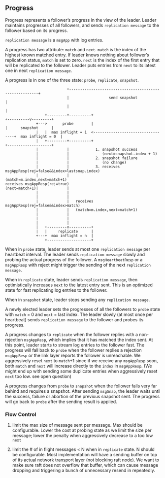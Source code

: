 ## Progress

Progress represents a follower’s progress in the view of the leader. Leader maintains progresses of all followers, and sends `replication message` to the follower based on its progress. 

`replication message` is a `msgApp` with log entries.

A progress has two attribute: `match` and `next`. `match` is the index of the highest known matched entry. If leader knows nothing about follower’s replication status, `match` is set to zero. `next` is the index of the first entry that will be replicated to the follower. Leader puts entries from `next` to its latest one in next `replication message`.

A progress is in one of the three state: `probe`, `replicate`, `snapshot`. 

```
                            +--------------------------------------------------------+          
                            |                  send snapshot                         |          
                            |                                                        |          
                  +---------+----------+                                  +----------v---------+
              +--->       probe        |                                  |      snapshot      |
              |   |  max inflight = 1  <----------------------------------+  max inflight = 0  |
              |   +---------+----------+                                  +--------------------+
              |             |            1. snapshot success                                    
              |             |               (next=snapshot.index + 1)                           
              |             |            2. snapshot failure                                    
              |             |               (no change)                                         
              |             |            3. receives msgAppResp(rej=false&&index>lastsnap.index)
              |             |               (match=m.index,next=match+1)                        
receives msgAppResp(rej=true)                                                                   
(next=match+1)|             |                                                                   
              |             |                                                                   
              |             |                                                                   
              |             |   receives msgAppResp(rej=false&&index>match)                     
              |             |   (match=m.index,next=match+1)                                    
              |             |                                                                   
              |             |                                                                   
              |             |                                                                   
              |   +---------v----------+                                                        
              |   |     replicate      |                                                        
              +---+  max inflight = n  |                                                        
                  +--------------------+                                                        
```

When in `probe` state, leader sends at most one `replication message` per heartbeat interval. The leader sends `replication message` slowly and probing the actual progress of the follower. A `msgHeartbeatResp` or a `msgAppResp` with reject might trigger the sending of the next `replication message`.

When in `replicate` state, leader sends `replication message`, then optimistically increases `next` to the latest entry sent. This is an optimized state for fast replicating log entries to the follower.

When in `snapshot` state, leader stops sending any `replication message`.

A newly elected leader sets the progresses of all the followers to `probe` state with `match` = 0 and `next` = last index. The leader slowly (at most once per heartbeat) sends `replication message` to the follower and probes its progress.

A progress changes to `replicate` when the follower replies with a non-rejection `msgAppResp`, which implies that it has matched the index sent. At this point, leader starts to stream log entries to the follower fast. The progress will fall back to `probe` when the follower replies a rejection `msgAppResp` or the link layer reports the follower is unreachable. We aggressively reset `next` to `match`+1 since if we receive any `msgAppResp` soon, both `match` and `next` will increase directly to the `index` in `msgAppResp`. (We might end up with sending some duplicate entries when aggressively reset `next` too low.  see open question)

A progress changes from `probe` to `snapshot` when the follower falls very far behind and requires a snapshot. After sending `msgSnap`, the leader waits until the success, failure or abortion of the previous snapshot sent. The progress will go back to `probe` after the sending result is applied.

### Flow Control

1. limit the max size of message sent per message. Max should be configurable.
Lower the cost at probing state as we limit the size per message; lower the penalty when aggressively decrease to a too low `next`

2. limit the # of in flight messages < N when in `replicate` state. N should be configurable. Most implementation will have a sending buffer on top of its actual network transport layer (not blocking raft node). We want to make sure raft does not overflow that buffer, which can cause message dropping and triggering a bunch of unnecessary resend in repeatedly. 

